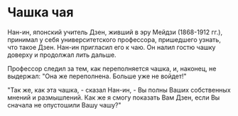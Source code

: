 # Чашка чая

Нан-ин, японский учитель Дзен, живший в эру Мейдзи (1868-1912 гг.), принимал у себя университетского профессора, пришедшего узнать, что такое Дзен. Нан-ин пригласил его к чаю. Он налил гостю чашку доверху и продолжал лить дальше.

Профессор следил за тем, как переполняется чашка, и, наконец, не выдержал: "Она же переполнена. Больше уже не войдет!"

"Так же, как эта чашка, - сказал Нан-ин, - Вы полны Ваших собственных мнений и размышлений. Как же я смогу показать Вам Дзен, если Вы сначала не опустошили Вашу чашу?"